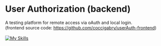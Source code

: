 # User Authorization (backend)

A testing platform for remote access via oAuth and local login.
<br>
(frontend source code: https://github.com/coccigabry/userAuth-frontend)
<br><br>
[![My Skills](https://skills.thijs.gg/icons?i=mongodb,typescript,nodejs)](https://skills.thijs.gg)
